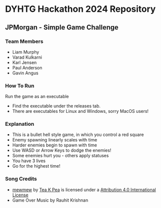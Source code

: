 # DYHTG Hackathon 2024 Repository
## JPMorgan - Simple Game Challenge

### Team Members

- Liam Murphy
- Varad Kulkarni
- Karl Jensen
- Paul Anderson
- Gavin Angus

### How To Run

Run the game as an executable
- Find the executable under the releases tab.
- There are executables for Linux and Windows, sorry MacOS users!

### Explanation

- This is a bullet hell style game, in which you control a red square
- Enemy spawning linearly scales with time
- Harder enemies begin to spawn with time
- Use WASD or Arrow Keys to dodge the enemies!
- Some enemies hurt you - others apply statuses
- You have 3 lives
- Go for the highest time!

### Song Credits

- [mewmew](https://freemusicarchive.org/music/tea-k-pea/single/mewmew/) by [Tea K Pea](https://freemusicarchive.org/music/tea-k-pea/) is licensed under a [Attribution 4.0 International License](https://creativecommons.org/licenses/by/4.0/)
- Game Over Music by Rauhit Krishnan
